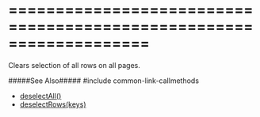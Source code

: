===================================================================
===================================================================

<!--shortDescription-->
Clears selection of all rows on all pages.
<!--/shortDescription-->

<!--fullDescription-->
#####See Also#####
#include common-link-callmethods
- [deselectAll()]({basewidgetpath}/Methods/#deselectAll)
- [deselectRows(keys)]({basewidgetpath}/Methods/#deselectRowskeys)
<!--/fullDescription-->